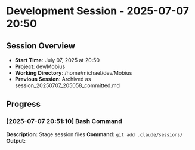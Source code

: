 # Development Session - 2025-07-07 20:50

## Session Overview
- **Start Time**: July 07, 2025 at 20:50
- **Project**: dev/Mobius  
- **Working Directory**: /home/michael/dev/Mobius
- **Previous Session**: Archived as session_20250707_205058_committed.md

## Progress

### [2025-07-07 20:51:10] Bash Command

**Description:** Stage session files
**Command:** `git add .claude/sessions/`
**Output:**
```

```
